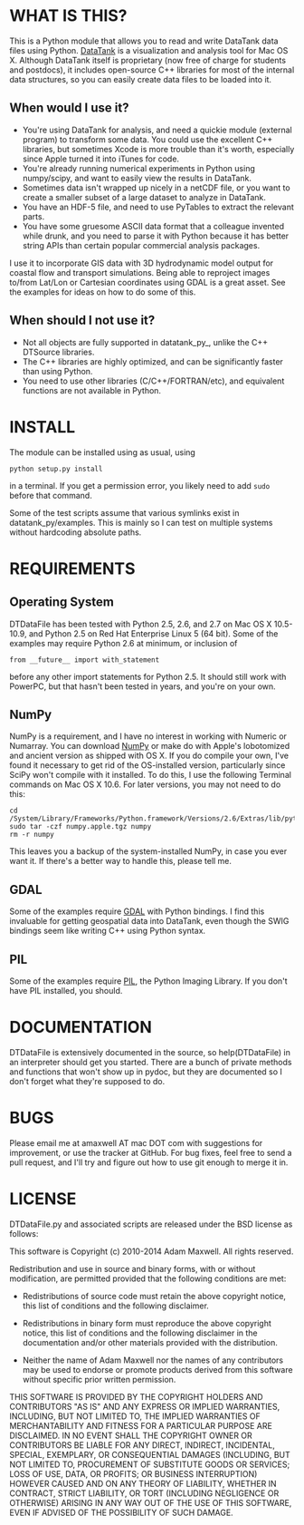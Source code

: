 WHAT IS THIS?
=============

This is a Python module that allows you to read and write DataTank data files using
Python. [DataTank](http://visualdatatools.com/DataTank/) is a visualization and 
analysis tool for Mac OS X. Although DataTank itself is proprietary (now free of
charge for students and postdocs), it includes open-source C++ libraries for most
of the internal data structures, so you can easily create data files to be loaded
into it.

When would I use it?
--------------------

* You're using DataTank for analysis, and need a quickie module (external program) to transform some data. You could use the excellent C++ libraries, but sometimes Xcode is more trouble than it's worth, especially since Apple turned it into iTunes for code.
* You're already running numerical experiments in Python using numpy/scipy, and want to easily view the results in DataTank.
* Sometimes data isn't wrapped up nicely in a netCDF file, or you want to create a smaller subset of a large dataset to analyze in DataTank.
* You have an HDF-5 file, and need to use PyTables to extract the relevant parts.
* You have some gruesome ASCII data format that a colleague invented while drunk, and you need to parse it with Python because it has better string APIs than certain popular commercial analysis packages.

I use it to incorporate GIS data with 3D hydrodynamic model output for coastal flow
and transport simulations. Being able to reproject images to/from Lat/Lon or Cartesian
coordinates using GDAL is a great asset. See the examples for ideas on how to do
some of this.

When should I not use it?
-------------------------

* Not all objects are fully supported in datatank_py_, unlike the C++ DTSource libraries.
* The C++ libraries are highly optimized, and can be significantly faster than using Python.
* You need to use other libraries (C/C++/FORTRAN/etc), and equivalent functions are not available in Python.

INSTALL
=======

The module can be installed using as usual, using

    python setup.py install
    
in a terminal. If you get a permission error, you likely need to add `sudo` before
that command.

Some of the test scripts assume that various symlinks exist in datatank_py/examples.
This is mainly so I can test on multiple systems without hardcoding absolute paths.

REQUIREMENTS
============

Operating System
----------------

DTDataFile has been tested with Python 2.5, 2.6, and 2.7 on Mac OS X 10.5-10.9, and
Python 2.5 on Red Hat Enterprise Linux 5 (64 bit).  Some of the examples may
require Python 2.6 at minimum, or inclusion of 

    from __future__ import with_statement

before any other import statements for Python 2.5. It should still work with PowerPC,
but that hasn't been tested in years, and you're on your own.

NumPy
-----

NumPy is a requirement, and I have no interest in working with Numeric or Numarray.
You can download [NumPy](http://numpy.scipy.org/) or make do with Apple's lobotomized
and ancient version as shipped with OS X.  If you do compile your own, I've found it
necessary to get rid of the OS-installed version, particularly since SciPy won't
compile with it installed.  To do this, I use the following Terminal commands on
Mac OS X 10.6. For later versions, you may not need to do this:

    cd /System/Library/Frameworks/Python.framework/Versions/2.6/Extras/lib/python
    sudo tar -czf numpy.apple.tgz numpy
    rm -r numpy

This leaves you a backup of the system-installed NumPy, in case you ever want it.
If there's a better way to handle this, please tell me.

GDAL
----

Some of the examples require [GDAL](http://www.gdal.org/) with Python bindings. 
I find this invaluable for getting geospatial data into DataTank, even though 
the SWIG bindings seem like writing C++ using Python syntax.

PIL
---

Some of the examples require [PIL](http://www.pythonware.com/products/pil/), 
the Python Imaging Library. If you don't have PIL installed, you should.

DOCUMENTATION
=============

DTDataFile is extensively documented in the source, so help(DTDataFile) in an
interpreter should get you started.  There are a bunch of private methods and
functions that won't show up in pydoc, but they are documented so I don't forget
what they're supposed to do.

BUGS
====

Please email me at amaxwell AT mac DOT com with suggestions for improvement,
or use the tracker at GitHub. For bug fixes, feel free to send a pull request,
and I'll try and figure out how to use git enough to merge it in.

LICENSE
=======

DTDataFile.py and associated scripts are released under the BSD license as follows:

This software is Copyright (c) 2010-2014
Adam Maxwell. All rights reserved.

Redistribution and use in source and binary forms, with or without
modification, are permitted provided that the following conditions
are met:

- Redistributions of source code must retain the above copyright notice, this list of conditions and the following disclaimer.

- Redistributions in binary form must reproduce the above copyright notice, this list of conditions and the following disclaimer in the documentation and/or other materials provided with the distribution.

- Neither the name of Adam Maxwell nor the names of any contributors may be used to endorse or promote products derived from this software without specific prior written permission.

THIS SOFTWARE IS PROVIDED BY THE COPYRIGHT HOLDERS AND CONTRIBUTORS
"AS IS" AND ANY EXPRESS OR IMPLIED WARRANTIES, INCLUDING, BUT NOT
LIMITED TO, THE IMPLIED WARRANTIES OF MERCHANTABILITY AND FITNESS FOR
A PARTICULAR PURPOSE ARE DISCLAIMED. IN NO EVENT SHALL THE COPYRIGHT
OWNER OR CONTRIBUTORS BE LIABLE FOR ANY DIRECT, INDIRECT, INCIDENTAL,
SPECIAL, EXEMPLARY, OR CONSEQUENTIAL DAMAGES (INCLUDING, BUT NOT
LIMITED TO, PROCUREMENT OF SUBSTITUTE GOODS OR SERVICES; LOSS OF USE,
DATA, OR PROFITS; OR BUSINESS INTERRUPTION) HOWEVER CAUSED AND ON ANY
THEORY OF LIABILITY, WHETHER IN CONTRACT, STRICT LIABILITY, OR TORT
(INCLUDING NEGLIGENCE OR OTHERWISE) ARISING IN ANY WAY OUT OF THE USE
OF THIS SOFTWARE, EVEN IF ADVISED OF THE POSSIBILITY OF SUCH DAMAGE.


